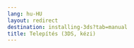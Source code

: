 ```yaml
---
lang: hu-HU
layout: redirect
destination: installing-3ds?tab=manual
title: Telepítés (3DS, kézi)
---
```


